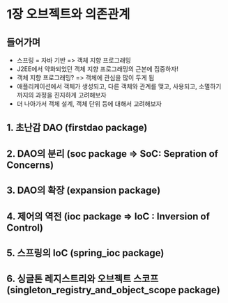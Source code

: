 # 1장 오브젝트와 의존관계

## 들어가며

- 스프링 = 자바 기반 => 객체 지향 프로그래밍
- J2EE에서 약화되었던 객체 지향 프로그래밍의 근본에 집중하자!
- 객체 지향 프로그래밍? => 객체에 관심을 많이 두게 됨
- 애플리케이션에서 객체가 생성되고, 다른 객체와 관계를 맺고, 사용되고, 소멸하기까지의 과정을 진지하게 고려해보자
- 더 나아가서 객체 설계, 객체 단위 등에 대해서 고려해보자

## 1. 초난감 DAO (firstdao package)

## 2. DAO의 분리 (soc package => SoC: Sepration of Concerns)

## 3. DAO의 확장 (expansion package)

## 4. 제어의 역전 (ioc package => IoC : Inversion of Control)

## 5. 스프링의 IoC (spring_ioc package)

## 6. 싱글톤 레지스트리와 오브젝트 스코프 (singleton_registry_and_object_scope package)